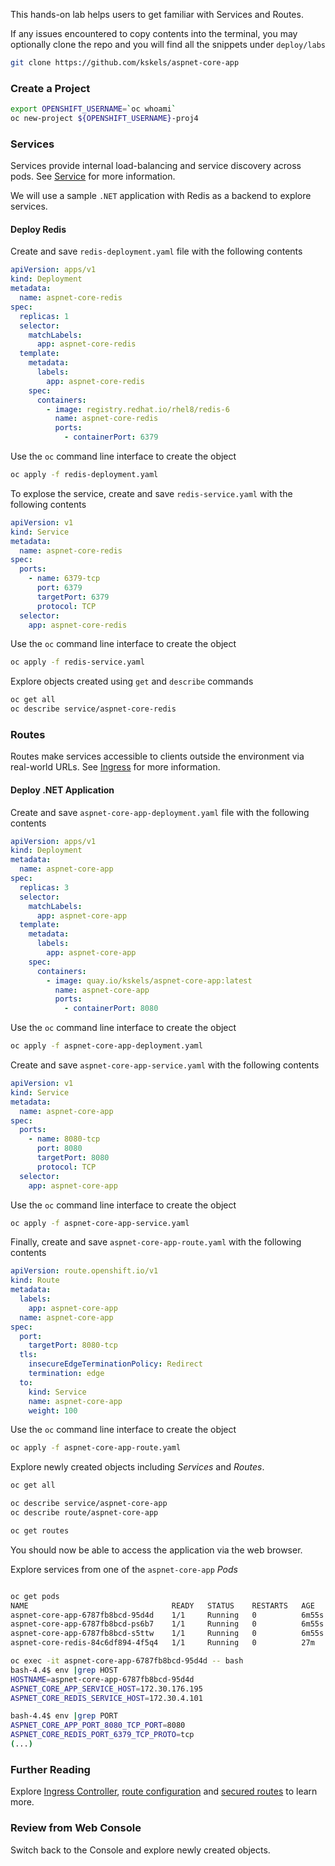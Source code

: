 This hands-on lab helps users to get familiar with Services and Routes.


If any issues encountered to copy contents into the terminal, you may optionally clone the repo and you will find all the snippets under `deploy/labs`

```bash
git clone https://github.com/kskels/aspnet-core-app
```

### Create a Project

```bash
export OPENSHIFT_USERNAME=`oc whoami`
oc new-project ${OPENSHIFT_USERNAME}-proj4
```

### Services

Services provide internal load-balancing and service discovery across pods. See [Service](https://kubernetes.io/docs/concepts/services-networking/service/) for more information.

We will use a sample `.NET` application with Redis as a backend to explore services.

#### Deploy Redis

Create and save `redis-deployment.yaml` file with the following contents

```yaml
apiVersion: apps/v1
kind: Deployment
metadata:
  name: aspnet-core-redis
spec:
  replicas: 1
  selector:
    matchLabels:
      app: aspnet-core-redis
  template:
    metadata:
      labels:
        app: aspnet-core-redis
    spec:
      containers:
        - image: registry.redhat.io/rhel8/redis-6
          name: aspnet-core-redis
          ports:
            - containerPort: 6379
```

Use the `oc` command line interface to create the object

```bash
oc apply -f redis-deployment.yaml
```

To explose the service, create and save `redis-service.yaml` with the following contents

```yaml
apiVersion: v1
kind: Service
metadata:
  name: aspnet-core-redis
spec:
  ports:
    - name: 6379-tcp
      port: 6379
      targetPort: 6379
      protocol: TCP
  selector:
    app: aspnet-core-redis
```

Use the `oc` command line interface to create the object

```bash
oc apply -f redis-service.yaml
```

Explore objects created using `get` and `describe` commands

```bash
oc get all
oc describe service/aspnet-core-redis
```

### Routes

Routes make services accessible to clients outside the environment via real-world URLs. See [Ingress](https://kubernetes.io/docs/concepts/services-networking/ingress/) for more information.


#### Deploy .NET Application

Create and save `aspnet-core-app-deployment.yaml` file with the following contents

```yaml
apiVersion: apps/v1
kind: Deployment
metadata:
  name: aspnet-core-app
spec:
  replicas: 3
  selector:
    matchLabels:
      app: aspnet-core-app
  template:
    metadata:
      labels:
        app: aspnet-core-app
    spec:
      containers:
        - image: quay.io/kskels/aspnet-core-app:latest
          name: aspnet-core-app
          ports:
            - containerPort: 8080
```

Use the `oc` command line interface to create the object

```bash
oc apply -f aspnet-core-app-deployment.yaml
```

Create and save `aspnet-core-app-service.yaml` with the following contents

```yaml
apiVersion: v1
kind: Service
metadata:
  name: aspnet-core-app
spec:
  ports:
    - name: 8080-tcp
      port: 8080
      targetPort: 8080
      protocol: TCP
  selector:
    app: aspnet-core-app
``` 

Use the `oc` command line interface to create the object

```bash
oc apply -f aspnet-core-app-service.yaml
```

Finally, create and save `aspnet-core-app-route.yaml` with the following contents

```yaml
apiVersion: route.openshift.io/v1
kind: Route
metadata:
  labels:
    app: aspnet-core-app
  name: aspnet-core-app
spec:
  port:
    targetPort: 8080-tcp
  tls:
    insecureEdgeTerminationPolicy: Redirect
    termination: edge
  to:
    kind: Service
    name: aspnet-core-app
    weight: 100
```

Use the `oc` command line interface to create the object

```bash
oc apply -f aspnet-core-app-route.yaml
```

Explore newly created objects including *Services* and *Routes*.

```bash
oc get all

oc describe service/aspnet-core-app
oc describe route/aspnet-core-app

oc get routes
```

You should now be able to access the application via the web browser.

Explore services from one of the `aspnet-core-app` *Pods*

```bash

oc get pods
NAME                                READY   STATUS    RESTARTS   AGE
aspnet-core-app-6787fb8bcd-95d4d    1/1     Running   0          6m55s
aspnet-core-app-6787fb8bcd-ps6b7    1/1     Running   0          6m55s
aspnet-core-app-6787fb8bcd-s5ttw    1/1     Running   0          6m55s
aspnet-core-redis-84c6df894-4f5q4   1/1     Running   0          27m

oc exec -it aspnet-core-app-6787fb8bcd-95d4d -- bash
bash-4.4$ env |grep HOST
HOSTNAME=aspnet-core-app-6787fb8bcd-95d4d
ASPNET_CORE_APP_SERVICE_HOST=172.30.176.195
ASPNET_CORE_REDIS_SERVICE_HOST=172.30.4.101

bash-4.4$ env |grep PORT
ASPNET_CORE_APP_PORT_8080_TCP_PORT=8080
ASPNET_CORE_REDIS_PORT_6379_TCP_PROTO=tcp
(...)
```
### Further Reading

Explore [Ingress Controller](https://docs.openshift.com/container-platform/4.8/networking/ingress-operator.html), [route configuration](https://docs.openshift.com/container-platform/4.8/networking/routes/route-configuration.html) and [secured routes](https://docs.openshift.com/container-platform/4.8/networking/routes/secured-routes.html) to learn more.

### Review from Web Console

Switch back to the Console and explore newly created objects.
